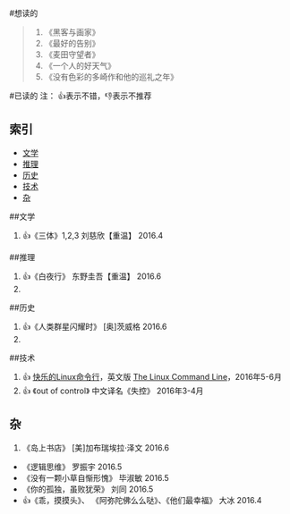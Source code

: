 #想读的
>1. 《黑客与画家》
>2. 《最好的告别》
>3. 《麦田守望者》
>4. 《一个人的好天气》
>5. 《没有色彩的多崎作和他的巡礼之年》




#已读的
注： :+1:表示不错，:-1:表示不推荐

## 索引

- [文学](#文学)
- [推理](#推理)
- [历史](#历史)
- [技术](#技术)
- [杂](#杂)

##文学
1. :+1:《三体》1,2,3  刘慈欣【重温】  2016.4 


##推理
1. :+1:《白夜行》 东野圭吾【重温】  2016.6 
2. 

##历史
1. :+1:《人类群星闪耀时》  [奥]茨威格  2016.6
2. 

##技术
1. :+1: [快乐的Linux命令行](http://billie66.github.io/TLCL/index.html)，英文版 [The Linux Command Line](http://linuxcommand.org/)，2016年5-6月
2. :+1: 《out of control》 中文译名《失控》 2016年3-4月


## 杂

1. 《岛上书店》 [美]加布瑞埃拉·泽文  2016.6
- 《逻辑思维》 罗振宇  2016.5
- 《没有一颗小草自惭形愧》 毕淑敏  2016.5  
- 《你的孤独，虽败犹荣》  刘同  2016.5
- :+1:《乖，摸摸头》、 《阿弥陀佛么么哒》、《他们最幸福》  大冰  2016.4
